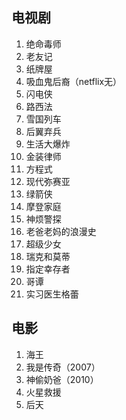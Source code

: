 ## 电视剧

1. 绝命毒师
2. 老友记
3. 纸牌屋
4. 吸血鬼后裔（netflix无）
5. 闪电侠
6. 路西法
7. 雪国列车
8. 后翼弃兵
9. 生活大爆炸
10. 金装律师
11. 方程式
12. 现代弥赛亚
13. 绿箭侠
14. 摩登家庭
15. 神烦警探
16. 老爸老妈的浪漫史
17. 超级少女
18. 瑞克和莫蒂
19. 指定幸存者
20. 哥谭
21. 实习医生格蕾

## 电影

1. 海王
2. 我是传奇（2007）
3. 神偷奶爸（2010）
4. 火星救援
5. 后天
